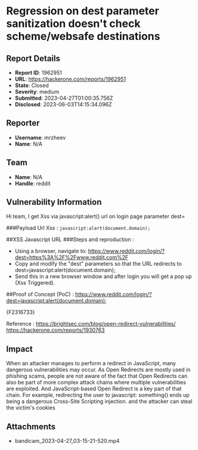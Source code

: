 # Regression on dest parameter sanitization doesn't check scheme/websafe destinations

## Report Details
- **Report ID**: 1962951
- **URL**: https://hackerone.com/reports/1962951
- **State**: Closed
- **Severity**: medium
- **Submitted**: 2023-04-27T01:00:35.756Z
- **Disclosed**: 2023-06-03T14:15:34.096Z

## Reporter
- **Username**: mrzheev
- **Name**: N/A

## Team
- **Name**: N/A
- **Handle**: reddit

## Vulnerability Information
Hi team, I get Xss via javascript:alert() url on login page parameter dest=

###Payload Url Xss : 
```javascript:alert(document.domain);```

##XSS Javascript URL
###Steps and reproduction :

- Using a browser, navigate to: https://www.reddit.com/login/?dest=https%3A%2F%2Fwww.reddit.com%2F
- Copy and modify the "dest" parameters so that the URL redirects to dest=javascript:alert(document.domain);
- Send this in a new browser window and after login you will get a pop up (Xss Triggered).

##Proof of Concept (PoC) :
https://www.reddit.com/login/?dest=javascript:alert(document.domain);


{F2316733}


Reference :
https://brightsec.com/blog/open-redirect-vulnerabilities/
https://hackerone.com/reports/1930763

## Impact

When an attacker manages to perform a redirect in JavaScript, many dangerous vulnerabilities may occur. As Open Redirects are mostly used in phishing scams, people are not aware of the fact that Open Redirects can also be part of more complex attack chains where multiple vulnerabilities are exploited. And JavaScript-based Open Redirect is a key part of that chain. For example, redirecting the user to javascript: something() ends up being a dangerous Cross-Site Scripting injection.
and the attacker can steal the victim's cookies

## Attachments
- bandicam_2023-04-27_03-15-21-520.mp4
